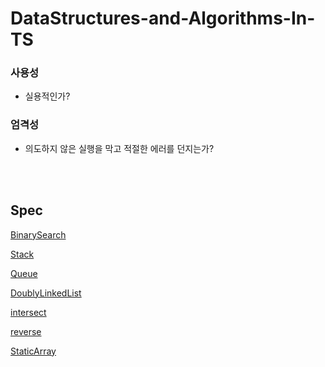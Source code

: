 # DataStructures-and-Algorithms-In-TS

### 사용성
- 실용적인가?

### 엄격성
- 의도하지 않은 실행을 막고 적절한 에러를 던지는가?

<br><br>

## Spec

[BinarySearch](./src/binarySearch/binarySearch.spec.ts)

[Stack](./src/stack/stack.spec.ts)

[Queue](./src/queue/queue.spec.ts)

[DoublyLinkedList](./src/linkedList/doublyLinkedList.spec.ts)

[intersect](./src/function/intersect.spec.ts)

[reverse](./src/function/reverse.spec.ts)

[StaticArray](./src/staticArray/staticArray.spec.ts)
